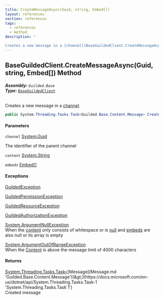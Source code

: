 ```yaml
---
title: CreateMessageAsync(Guid, string, Embed[])
layout: references
section: references
tags:
  - references
  - method
description: "

Creates a new message in a [channel](BaseGuildedClient.CreateMessageAsync(Guid,string,Embed[]).md#Guilded.Base.BaseGuildedClient.CreateMessageAsync(Guid,string,Guilded.Base.Embeds.Embed[]).channel 'Guilded.Base.BaseGuildedClient.CreateMessageAsync(Guid, string, Guilded.Base.Embeds.Embed[]).channel')."
---
```


## BaseGuildedClient.CreateMessageAsync(Guid, string, Embed[]) Method
###### **Assembly:** `Guilded.Base`<br/>**Type:** [`BaseGuildedClient`](BaseGuildedClient.md 'Guilded.Base.BaseGuildedClient')

Creates a new message in a [channel](BaseGuildedClient.CreateMessageAsync(Guid,string,Embed[]).md#Guilded.Base.BaseGuildedClient.CreateMessageAsync(Guid,string,Guilded.Base.Embeds.Embed[]).channel 'Guilded.Base.BaseGuildedClient.CreateMessageAsync(Guid, string, Guilded.Base.Embeds.Embed[]).channel').

```csharp
public System.Threading.Tasks.Task<Guilded.Base.Content.Message> CreateMessageAsync(Guid channel, string content, params Guilded.Base.Embeds.Embed[] embeds);
```
#### Parameters

<a name='Guilded.Base.BaseGuildedClient.CreateMessageAsync(Guid,string,Guilded.Base.Embeds.Embed[]).channel'></a>

`channel` [System.Guid](https://docs.microsoft.com/en-us/dotnet/api/System.Guid 'System.Guid')

The identifier of the parent channel

<a name='Guilded.Base.BaseGuildedClient.CreateMessageAsync(Guid,string,Guilded.Base.Embeds.Embed[]).content'></a>

`content` [System.String](https://docs.microsoft.com/en-us/dotnet/api/System.String 'System.String')

<a name='Guilded.Base.BaseGuildedClient.CreateMessageAsync(Guid,string,Guilded.Base.Embeds.Embed[]).embeds'></a>

`embeds` [Embed](Embed.md 'Guilded.Base.Embeds.Embed')[[]](https://docs.microsoft.com/en-us/dotnet/api/System.Array 'System.Array')

#### Exceptions

[GuildedException](GuildedException.md 'Guilded.Base.GuildedException')

[GuildedPermissionException](GuildedPermissionException.md 'Guilded.Base.GuildedPermissionException')

[GuildedResourceException](GuildedResourceException.md 'Guilded.Base.GuildedResourceException')

[GuildedAuthorizationException](GuildedAuthorizationException.md 'Guilded.Base.GuildedAuthorizationException')

[System.ArgumentNullException](https://docs.microsoft.com/en-us/dotnet/api/System.ArgumentNullException 'System.ArgumentNullException')  
When the [content](MessageContent.Content.md 'Guilded.Base.Content.MessageContent.Content') only consists of whitespace or is [null](https://docs.microsoft.com/en-us/dotnet/csharp/language-reference/keywords/null 'https://docs.microsoft.com/en-us/dotnet/csharp/language-reference/keywords/null') and [embeds](MessageContent.Embeds.md 'Guilded.Base.Content.MessageContent.Embeds') are also null or its array is empty

[System.ArgumentOutOfRangeException](https://docs.microsoft.com/en-us/dotnet/api/System.ArgumentOutOfRangeException 'System.ArgumentOutOfRangeException')  
When the [Content](MessageContent.Content.md 'Guilded.Base.Content.MessageContent.Content') is above the message limit of 4000 characters

#### Returns
[System.Threading.Tasks.Task&lt;](https://docs.microsoft.com/en-us/dotnet/api/System.Threading.Tasks.Task-1 'System.Threading.Tasks.Task`1')[Message](Message.md 'Guilded.Base.Content.Message')[&gt;](https://docs.microsoft.com/en-us/dotnet/api/System.Threading.Tasks.Task-1 'System.Threading.Tasks.Task`1')  
Created message